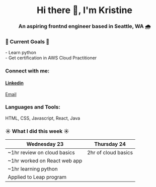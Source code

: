 <h1 align="center">Hi there 👋, I'm Kristine</h1>
<h3 align="center">An aspiring frontnd engineer based in Seattle, WA 🌧️</h3>

<h3>💚 Current Goals 💚</h3>
- Learn python <br>
- Get certification in AWS Cloud Practitioner

<h3 align="left">Connect with me:</h3>
<p alignt="left" class="social__links">
<a href="https://www.linkedin.com/in/kristine-bermoy-9252021bb/" target="blank"><h4>Linkedin</h4></a> 
<a href="mailto:kbermoy02@gmail.com">Email</a>
</p>

<h3 align="left">Languages and Tools:</h3>
<span>HTML, CSS, Javascript, React, Java</span>

### ☀️ What I did this week ☀️
| Wednesday 23               | Thursday 24         |
|----------------------------|---------------------|
|~1hr review on cloud basics | 2hr of cloud basics |
|~1hr worked on React web app|
|~1hr learning python        |
| Applied to Leap program    |
